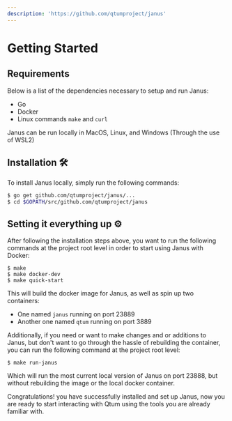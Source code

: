 ```yaml
---
description: 'https://github.com/qtumproject/janus'
---
```


# Getting Started

## Requirements

Below is a list of the dependencies necessary to setup and run Janus:

* Go
* Docker
* Linux commands `make` and `curl` 

Janus can be run locally in MacOS, Linux, and Windows \(Through the use of WSL2\)

## Installation 🛠 

To install Janus locally, simply run the following commands:

```bash
$ go get github.com/qtumproject/janus/...
$ cd $GOPATH/src/github.com/qtumproject/janus
```

## Setting it everything up  ⚙ 

After following the installation steps above, you want to run the following commands at the project root level in order to start using Janus with Docker: 

```
$ make
$ make docker-dev
$ make quick-start
```

This will build the docker image for Janus, as well as spin up two containers:

* One named `janus` running on port 23889
* Another one named `qtum` running on port 3889

Additionally, if you need or want to make changes and or additions to Janus, but don't want to go through the hassle of rebuilding the container, you can run the following command at the project root level:

```text
$ make run-janus
```

Which will run the most current local version of Janus on port 23888, but without rebuilding the image or the local docker container.

Congratulations! you have successfully installed and set up Janus, now you are ready to start interacting with Qtum using the tools you are already familiar with. 



